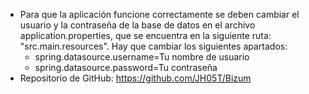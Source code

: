 - Para que la aplicación funcione correctamente se deben cambiar el usuario y la contraseña de la base de datos en el archivo application.properties, que se encuentra en la siguiente ruta: "src.main.resources". Hay que cambiar los siguientes apartados:
  - spring.datasource.username=Tu nombre de usuario
  - spring.datasource.password=Tu contraseña
- Repositorio de GitHub: https://github.com/JH05T/Bizum